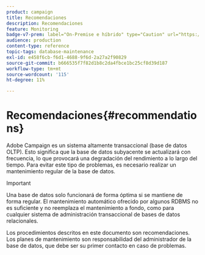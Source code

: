 ```yaml
---
product: campaign
title: Recomendaciones
description: Recomendaciones
feature: Monitoring
badge-v7-prem: label="On-Premise e híbrido" type="Caution" url="https://experienceleague.adobe.com/docs/campaign-classic/using/installing-campaign-classic/architecture-and-hosting-models/hosting-models-lp/hosting-models.html?lang=es" tooltip="Se aplica solo a implementaciones On-premise e híbridas"
audience: production
content-type: reference
topic-tags: database-maintenance
exl-id: e458f6cb-f6d1-4688-9f6d-2a27a2f90829
source-git-commit: b666535f7f82d1b8c2da4fbce1bc25cf8d39d187
workflow-type: tm+mt
source-wordcount: '115'
ht-degree: 11%

---
```


# Recomendaciones{#recommendations}



Adobe Campaign es un sistema altamente transaccional (base de datos OLTP). Esto significa que la base de datos subyacente se actualizará con frecuencia, lo que provocará una degradación del rendimiento a lo largo del tiempo. Para evitar este tipo de problemas, es necesario realizar un mantenimiento regular de la base de datos.

>[!IMPORTANT]
>
>Una base de datos solo funcionará de forma óptima si se mantiene de forma regular. El mantenimiento automático ofrecido por algunos RDBMS no es suficiente y no reemplaza el mantenimiento a fondo, como para cualquier sistema de administración transaccional de bases de datos relacionales.
>  
>Los procedimientos descritos en este documento son recomendaciones. Los planes de mantenimiento son responsabilidad del administrador de la base de datos, que debe ser su primer contacto en caso de problemas.
